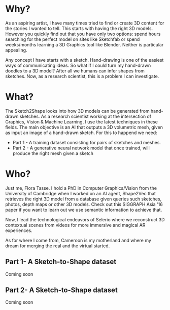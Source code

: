 # Why?

<!-- You can use the [editor on GitHub](https://github.com/ftasse/Sketch2Shape/edit/master/README.md) to maintain and preview the content for your website in Markdown files.

Whenever you commit to this repository, GitHub Pages will run [Jekyll](https://jekyllrb.com/) to rebuild the pages in your site, from the content in your Markdown files.-->

As an aspiring artist, I have many times tried to find or create 3D content for the stories I wanted to tell. This starts with having the right 3D models. However you quickly find out that you have only two options: spend hours searching for the perfect model on sites like Sketchfab or  spend weeks/months learning a 3D Graphics tool like Blender.  Neither is particular appealing.

Any concept I have starts with a sketch. Hand-drawing is one of the easiest ways of communicating ideas. So what if I could turn my hand-drawn doodles to a 3D model? After all we humans can infer shapes from sketches. Now, as a research scientist, this is a problem I can investigate.

<!--   To day sketches from  Quick draw   -->  

# What?
The Sketch2Shape looks into how 3D models can be generated from hand-drawn sketches.  As a research scientist working at the intersection of Graphics, Vision & Machine Learning, I use the latest techniques in these fields.  The main objective is an AI that outputs a 3D volumetric mesh, given as input an image of  a hand-drawn sketch.  For this to happend we need:

* Part 1 -  A training dataset consisting for pairs of sketches and meshes.
* Part 2 -  A generative neural network model that once trained, will produce the right mesh given a sketch


# Who?

Just me, Flora Tasse. I hold a PhD in Computer Graphics/Vision from the University of Cambridge when I worked on an AI agent, Shape2Vec that retrieves the right 3D model from a database given queries such sketches, photos, depth maps or other 3D models.  Check out this SIGGRAPH Asia '16 paper if you want to learn out we use semantic information to achieve that.

Now, I lead the technological endeavors of Selerio where we reconstruct 3D contextual scenes from videos for more immersive and magical AR experiences.

As for where I come from, Cameroon is my motherland and where my dream for merging the real and the virtual started.

##  Part 1-  A Sketch-to-Shape dataset

Coming soon


##  Part 2-  A Sketch-to-Shape dataset

Coming soon


<!--### Markdown

Markdown is a lightweight and easy-to-use syntax for styling your writing. It includes conventions for

```markdown
Syntax highlighted code block

# Header 1
## Header 2
### Header 3

- Bulleted
- List

1. Numbered
2. List

**Bold** and _Italic_ and `Code` text

[Link](url) and ![Image](src)
```

For more details see [GitHub Flavored Markdown](https://guides.github.com/features/mastering-markdown/).

### Jekyll Themes

Your Pages site will use the layout and styles from the Jekyll theme you have selected in your [repository settings](https://github.com/ftasse/Sketch2Shape/settings). The name of this theme is saved in the Jekyll `_config.yml` configuration file.

### Support or Contact

Having trouble with Pages? Check out our [documentation](https://help.github.com/categories/github-pages-basics/) or [contact support](https://github.com/contact) and we’ll help you sort it out.-->

